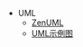 * UML 
  * [ZenUML](https://app.zenuml.com)
  * [UML示例图](https://github.com/gdhucoder/Algorithms4/blob/master/designpattern/pic/umlcheatsheet.jpg)